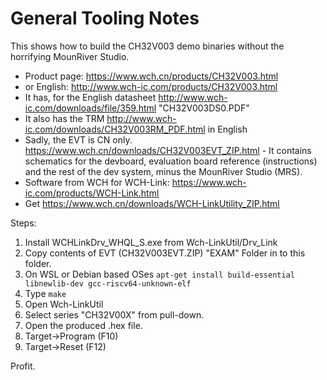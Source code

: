 # General Tooling Notes

This shows how to build the CH32V003 demo binaries without the horrifying MounRiver Studio.

* Product page: https://www.wch.cn/products/CH32V003.html
* or English: http://www.wch-ic.com/products/CH32V003.html
* It has, for the English datasheet http://www.wch-ic.com/downloads/file/359.html "CH32V003DS0.PDF"
* It also has the TRM http://www.wch-ic.com/downloads/CH32V003RM_PDF.html in English
* Sadly, the EVT is CN only. https://www.wch.cn/downloads/CH32V003EVT_ZIP.html - It contains schematics for the devboard, evaluation board reference (instructions) and the rest of the dev system, minus the MounRiver Studio (MRS).
* Software from WCH for WCH-Link: https://www.wch-ic.com/products/WCH-Link.html
* Get https://www.wch.cn/downloads/WCH-LinkUtility_ZIP.html

Steps:
1. Install WCHLinkDrv_WHQL_S.exe from Wch-LinkUtil/Drv_Link
2. Copy contents of EVT (CH32V003EVT.ZIP) "EXAM" Folder in to this folder.
3. On WSL or Debian based OSes `apt-get install build-essential libnewlib-dev gcc-riscv64-unknown-elf`
4. Type `make`
5. Open Wch-LinkUtil
6. Select series "CH32V00X" from pull-down.
7. Open the produced .hex file.
8. Target->Program (F10)
9. Target->Reset (F12)

Profit.


